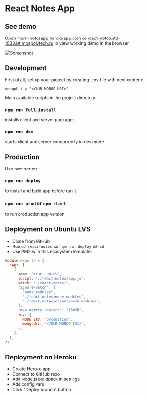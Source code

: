# React Notes App

## See demo

Open [mern-notesapp.herokuapp.com](https://mern-notesapp.herokuapp.com/) or [react-notes.std-1033.ist.mospolytech.ru](http://react-notes.std-1033.ist.mospolytech.ru/) to view working demo in the browser.

![Screenshot](https://i.postimg.cc/bJDKyz3s/719.png)

## Development

First of all, set up your project by creating .env file with next content:

```env
mongoUri = "<YOUR MONGO URI>"
```

Main available scripts in the project directory:

### `npm run full-install`

installs client and server packages

### `npm run dev`

starts client and server concurrently in dev mode

## Production

Use next scripts:

### `npm run deploy`

to install and build app before run it

### `npm run prod` or `npm start`

to run production app version

## Deployment on Ubuntu LVS

- Clone from GitHub
- Run `cd react-notes && npm run deploy && cd`
- Use PM2 with this ecosystem template:

```js
module.exports = {
  apps: [
    {
      name: "react-notes",
      script: "./react-notes/app.js",
      watch: "./react-notes/",
      "ignore-watch": [
        "node_modules",
        "./react-notes/node_modules",
        "./react-notes/client/node_modules",
      ],
      "max-memory-restart": "150MB",
      env: {
        NODE_ENV: "production",
        mongoUri: "<YOUR MONGO URI>",
      },
    },
  ],
};
```

## Deployment on Heroku

- Create Heroku app
- Connect to GitHub repo
- Add Node.js buildpack in settings
- Add config vars
- Click "Deploy branch" button
